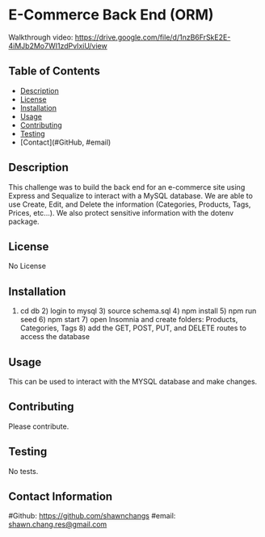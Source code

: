 # E-Commerce Back End (ORM)
Walkthrough video: https://drive.google.com/file/d/1nzB6FrSkE2E-4iMJb2Mo7WI1zdPvIxiU/view

## Table of Contents
- [Description](#description)
- [License](#license)
- [Installation](#installation)
- [Usage](#usage)
- [Contributing](#contribution)
- [Testing](#test)
- [Contact](#GitHub, #email)

## Description
This challenge was to build the back end for an e-commerce site using Express and Sequalize to interact with a MySQL database. We are able to use Create, Edit, and Delete the information (Categories, Products, Tags, Prices, etc...). We also protect sensitive information with the dotenv package.

## License
No License

## Installation
1) cd db 2) login to mysql 3) source schema.sql 4) npm install 5) npm run seed 6) npm start 7) open Insomnia and create folders: Products, Categories, Tags 8) add the GET,  POST, PUT, and DELETE routes to access the database

## Usage
This can be used to interact with the MYSQL database and make changes. 

## Contributing
Please contribute.

## Testing
No tests.

## Contact Information
#Github: 
  https://github.com/shawnchangs
#email: 
  shawn.chang.res@gmail.com

